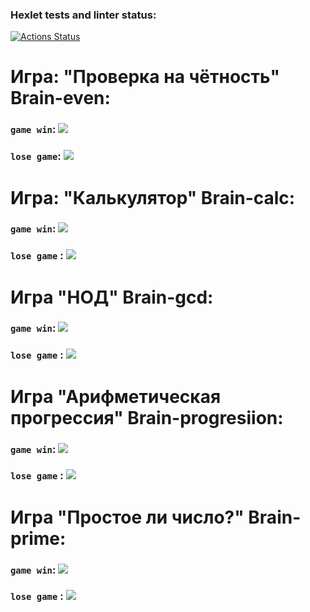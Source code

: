 ### Hexlet tests and linter status:
[![Actions Status](https://github.com/forswear/frontend-project-44/actions/workflows/hexlet-check.yml/badge.svg)](https://github.com/forswear/frontend-project-44/actions)


 
Игра: "Проверка на чётность"
Brain-even:
===========

### `game win`: <a href="https://asciinema.org/a/azzpllBsI7hstIAcVTe9lZIyE" target="_blank"><img src="https://asciinema.org/a/azzpllBsI7hstIAcVTe9lZIyE.svg" /></a>

### `lose game`: <a href="https://asciinema.org/a/2YdMmeWm3Q605sAd5Phnp5L4j" target="_blank"><img src="https://asciinema.org/a/2YdMmeWm3Q605sAd5Phnp5L4j.svg" /></a>


Игра: "Калькулятор" 
Brain-calc:
===========
### `game win`: <a href="https://asciinema.org/a/MafTXdRKf9uAhu87xSsjNz6jq" target="_blank"><img src="https://asciinema.org/a/MafTXdRKf9uAhu87xSsjNz6jq.svg" /></a>

### `lose game` : <a href="https://asciinema.org/a/yk73ReIldb2O0NtshbzwLnIns" target="_blank"><img src="https://asciinema.org/a/yk73ReIldb2O0NtshbzwLnIns.svg" /></a> 


Игра "НОД"
Brain-gcd:
===========

### `game win`: <a href="https://asciinema.org/a/0NnCkwr0arUXcvvnRcSAa8APx" target="_blank"><img src="https://asciinema.org/a/0NnCkwr0arUXcvvnRcSAa8APx.svg" /></a>

### `lose game` : <a href="https://asciinema.org/a/FZtRU1gQ3EJushN1luWNhOaJm" target="_blank"><img src="https://asciinema.org/a/FZtRU1gQ3EJushN1luWNhOaJm.svg" /></a>


Игра "Арифметическая прогрессия"
Brain-progresiion:
===========

### `game win`: <a href="https://asciinema.org/a/1Wa8Tq4qZugXUn23TKZDbjb08" target="_blank"><img src="https://asciinema.org/a/1Wa8Tq4qZugXUn23TKZDbjb08.svg" /></a>

### `lose game` : <a href="https://asciinema.org/a/1WSxbliq2EQOHmGIukpxLnN7c" target="_blank"><img src="https://asciinema.org/a/1WSxbliq2EQOHmGIukpxLnN7c.svg" /></a>

Игра "Простое ли число?" 
Brain-prime:
===========

### `game win`:  <a href="https://asciinema.org/a/nuC7HKbLv9acY9SyzvtzIGlLK" target="_blank"><img src="https://asciinema.org/a/nuC7HKbLv9acY9SyzvtzIGlLK.svg" /></a>

### `lose game` :  <a href="https://asciinema.org/a/pPenQvz1J6e3v2BbqunMTPu8v" target="_blank"><img src="https://asciinema.org/a/pPenQvz1J6e3v2BbqunMTPu8v.svg" /></a>
